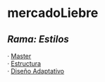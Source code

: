 # mercadoLiebre
## *Rama: Estilos*

· [Master](https://github.com/Ale-253/mercadoLiebre/tree/master)  
· [Estructura](https://github.com/Ale-253/mercadoLiebre/tree/estructura)  
· [Diseño Adaptativo](https://github.com/Ale-253/mercadoLiebre/tree/adaptativo)

